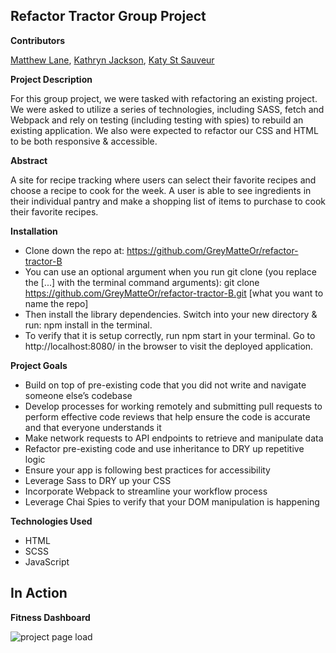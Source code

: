 ## Refactor Tractor Group Project

**Contributors**

[Matthew Lane](https://github.com/GreyMatteOr),
[Kathryn Jackson](https://github.com/kathrynljackson), [Katy St Sauveur](https://github.com/krogowsk531)

**Project Description**

For this group project, we were tasked with refactoring an existing project. We were asked to utilize a series of technologies, including SASS, fetch and Webpack and rely on testing (including testing with spies) to rebuild an existing application.  We also were expected to refactor our CSS and HTML to be both responsive & accessible.

**Abstract**

A site for recipe tracking where users can select their favorite recipes and choose a recipe to cook for the week. A user is able to see ingredients in their individual pantry and make a shopping list of items to purchase to cook their favorite recipes.

**Installation**

* Clone down the repo at: https://github.com/GreyMatteOr/refactor-tractor-B  
* You can use an optional argument when you run git clone (you replace the [...] with the terminal command arguments): git clone https://github.com/GreyMatteOr/refactor-tractor-B.git [what you want to name the repo]
* Then install the library dependencies. Switch into your new directory & run: npm install in the terminal.
* To verify that it is setup correctly, run npm start in your terminal. Go to http://localhost:8080/ in the browser to visit the deployed application.

**Project Goals**

* Build on top of pre-existing code that you did not write and navigate someone else’s codebase
* Develop processes for working remotely and submitting pull requests to perform effective code reviews that help ensure the code is accurate and that everyone understands it
* Make network requests to API endpoints to retrieve and manipulate data
* Refactor pre-existing code and use inheritance to DRY up repetitive logic
* Ensure your app is following best practices for accessibility
* Leverage Sass to DRY up your CSS
* Incorporate Webpack to streamline your workflow process
* Leverage Chai Spies to verify that your DOM manipulation is happening

**Technologies Used**

* HTML
* SCSS
* JavaScript


## In Action

**Fitness Dashboard**

![project page load](https://i.imgur.com/oIX4rKd.gif)

 
